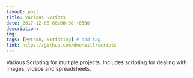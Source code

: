 ```yaml
---
layout: post
title: Various Scripts
date: 2017-12-08 00:00:00 +0300
description: 
img: 
tags: [Python, Scripting] # add tag
link: https://github.com/dnoneill/scripts
---
```

Various Scripting for multiple projects. Includes scripting for dealing with images, videos and spreadsheets.